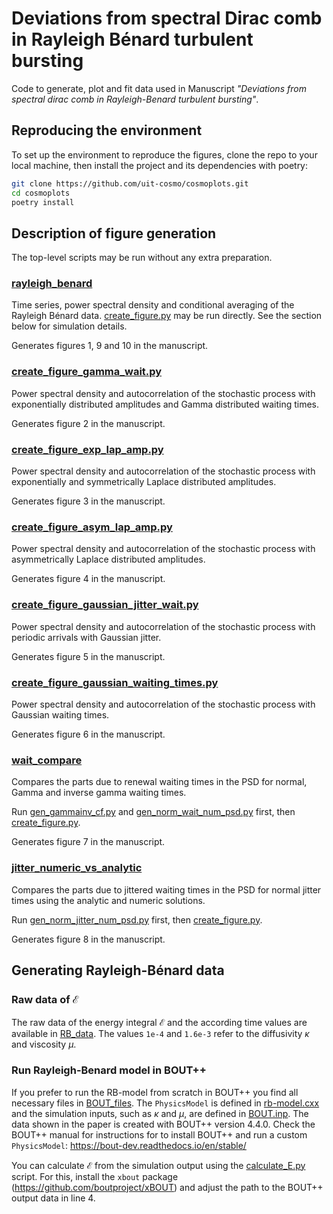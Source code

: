 # Deviations from spectral Dirac comb in Rayleigh Bénard turbulent bursting

Code to generate, plot and fit data used in Manuscript *"Deviations from spectral dirac comb in Rayleigh-Benard turbulent bursting"*.

## Reproducing the environment

To set up the environment to reproduce the figures, clone the repo to your local machine, then install the project and its dependencies with poetry:

```sh
git clone https://github.com/uit-cosmo/cosmoplots.git
cd cosmoplots
poetry install
```

## Description of figure generation

The top-level scripts may be run without any extra preparation.

### [rayleigh_benard](rayleigh_benard)

Time series, power spectral density and conditional averaging of the Rayleigh Bénard data. [create_figure.py](rayleigh_benard/create_figure.py) may be run directly. See the section below for simulation details.

Generates figures 1, 9 and 10 in the manuscript.

### [create_figure_gamma_wait.py](create_figure_gamma_wait.py)

Power spectral density and autocorrelation of the stochastic process with exponentially distributed amplitudes and Gamma distributed waiting times.

Generates figure 2 in the manuscript.

### [create_figure_exp_lap_amp.py](create_figure_exp_lap_amp.py)

Power spectral density and autocorrelation of the stochastic process with exponentially and symmetrically Laplace distributed amplitudes.

Generates figure 3 in the manuscript.

### [create_figure_asym_lap_amp.py](create_figure_asym_lap_amp.py)

Power spectral density and autocorrelation of the stochastic process with asymmetrically Laplace distributed amplitudes.

Generates figure 4 in the manuscript.

### [create_figure_gaussian_jitter_wait.py](create_figure_gaussian_jitter_wait.py)

Power spectral density and autocorrelation of the stochastic process with periodic arrivals with Gaussian jitter.

Generates figure 5 in the manuscript.

### [create_figure_gaussian_waiting_times.py](create_figure_gaussian_waiting_times.py)

Power spectral density and autocorrelation of the stochastic process with Gaussian waiting times.

Generates figure 6 in the manuscript.

### [wait_compare](wait_compare)

Compares the parts due to renewal waiting times in the PSD for normal, Gamma and inverse gamma waiting times.

Run [gen_gammainv_cf.py](wait_compare/gen_gammainv_cf.py) and [gen_norm_wait_num_psd.py](wait_compare/gen_norm_wait_num_psd.py) first, then [create_figure.py](wait_compare/create_figure.py).

Generates figure 7 in the manuscript.

### [jitter_numeric_vs_analytic](jitter_numeric_vs_analytic)

Compares the parts due to jittered waiting times in the PSD for normal jitter times using the analytic and numeric solutions.

Run [gen_norm_jitter_num_psd.py](jitter_numeric_vs_analytic/gen_norm_jitter_num_psd.py) first, then [create_figure.py](jitter_numeric_vs_analytic/create_figure.py).

Generates figure 8 in the manuscript.

## Generating Rayleigh-Bénard data

### Raw data of $\mathcal{E}$

The raw data of the energy integral $\mathcal{E}$ and the according time values are available in [RB_data](rayleigh_benard/RB_data). The values `1e-4` and `1.6e-3` refer to the diffusivity $\kappa$ and viscosity $\mu$.

### Run Rayleigh-Benard model in BOUT++

If you prefer to run the RB-model from scratch in BOUT++ you find all necessary files in [BOUT_files](rayleigh_benard/BOUT_files). The `PhysicsModel` is defined in [rb-model.cxx](rayleigh_benard/BOUT_files/rb-model.cxx) and the simulation inputs, such as $\kappa$ and $\mu$, are defined in [BOUT.inp](rayleigh_benard/BOUT_files/BOUT.inp). The data shown in the paper is created with BOUT++ version 4.4.0. Check the BOUT++ manual for instructions for to install BOUT++ and run a custom `PhysicsModel`: <https://bout-dev.readthedocs.io/en/stable/>

You can calculate $\mathcal{E}$ from the simulation output using the [calculate_E.py](rayleigh_benard/BOUT_files/calculate_E.py) script. For this, install the `xbout` package (<https://github.com/boutproject/xBOUT>) and adjust the path to the BOUT++ output data in line 4.
